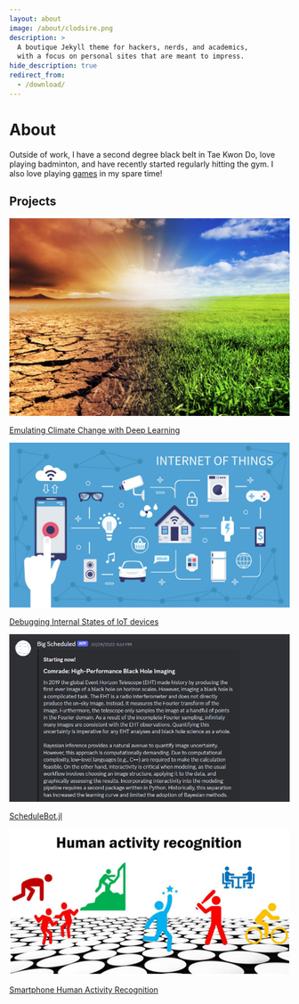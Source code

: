 ```yaml
---
layout: about
image: /about/clodsire.png
description: >
  A boutique Jekyll theme for hackers, nerds, and academics,
  with a focus on personal sites that are meant to impress.
hide_description: true
redirect_from:
  - /download/
---
```


# About

<!--author-->

Outside of work, I have a second degree black belt in Tae Kwon Do, love playing badminton, and have recently started regularly hitting the gym. I also love playing [games](/games/) in my spare time!

## Projects
<div id = "my-project-cards">
<div id = "project-cards">
    <a href = "/projects/data science/Capstone" class = "project-card">
    <div class = "project-card-border"></div>
    <div class = "project-card-content"><img src="\assets\img\climate.png" alt="Climate Bench Report Preview"><p>Emulating Climate Change with Deep Learning</p></div>
    </a>
    <a href = "/projects/data science/IoT" class = "project-card">
    <div class = "project-card-border"></div>
    <div class = "project-card-content"><img src="\assets\img\iot.png" alt="IOT"><p>Debugging Internal States of IoT devices</p></div>
    </a>
    <a href = "/projects/coding/ScheduleBot" class = "project-card">
    <div class = "project-card-border"></div>
    <div class = "project-card-content"><img src="\assets\img\schedulebot.png" alt="ScheduleBot"><p>ScheduleBot.jl</p></div>
    </a>
    <a href = "/projects/data science/HAR" class = "project-card">
    <div class = "project-card-border"></div>
    <div class = "project-card-content"><img src="\assets\img\har.png"><p>Smartphone Human Activity Recognition</p></div>
    </a>
</div>
</div>